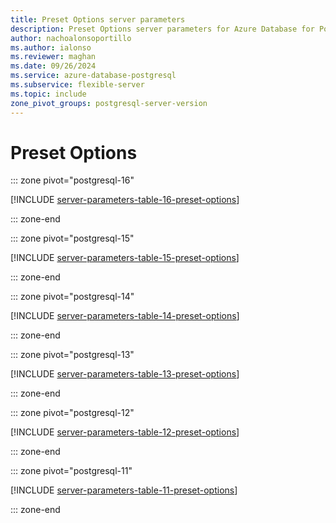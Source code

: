 ```yaml
---
title: Preset Options server parameters
description: Preset Options server parameters for Azure Database for PostgreSQL - Flexible Server.
author: nachoalonsoportillo
ms.author: ialonso
ms.reviewer: maghan
ms.date: 09/26/2024
ms.service: azure-database-postgresql
ms.subservice: flexible-server
ms.topic: include
zone_pivot_groups: postgresql-server-version
---
```

# Preset Options


::: zone pivot="postgresql-16"

[!INCLUDE [server-parameters-table-16-preset-options](./includes/server-parameters-table-16-preset-options.md)]

::: zone-end


::: zone pivot="postgresql-15"

[!INCLUDE [server-parameters-table-15-preset-options](./includes/server-parameters-table-15-preset-options.md)]

::: zone-end


::: zone pivot="postgresql-14"

[!INCLUDE [server-parameters-table-14-preset-options](./includes/server-parameters-table-14-preset-options.md)]

::: zone-end


::: zone pivot="postgresql-13"

[!INCLUDE [server-parameters-table-13-preset-options](./includes/server-parameters-table-13-preset-options.md)]

::: zone-end


::: zone pivot="postgresql-12"

[!INCLUDE [server-parameters-table-12-preset-options](./includes/server-parameters-table-12-preset-options.md)]

::: zone-end


::: zone pivot="postgresql-11"

[!INCLUDE [server-parameters-table-11-preset-options](./includes/server-parameters-table-11-preset-options.md)]

::: zone-end


